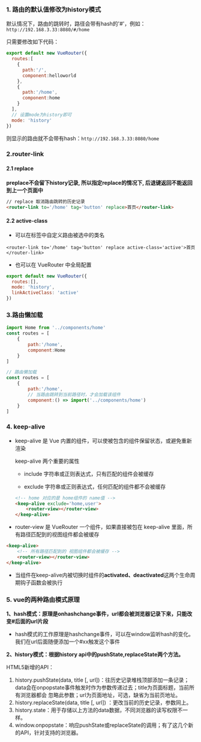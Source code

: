 ### 1. 路由的默认值修改为history模式

默认情况下，路由的跳转时，路径会带有hash的'#'，例如：`http://192.168.3.33:8080/#/home`

只需要修改如下代码：

```javascript
export default new VueRouter({
  routes:[
    {
      path:'/',
      component:helloworld
    },
    {
      path:'/home',
      component:home
    }
  ],
  // 设置mode为history即可
  mode: 'history'
})
```

则显示的路由就不会带有hash：`http://192.168.3.33:8080/home`

### 2.router-link

####  2.1 replace

**preplace不会留下history记录, 所以指定replace的情况下, 后退键返回不能返回到上一个页面中**

```html
// replace 取消路由跳转的历史记录
<router-link to='/home' tag='button' replace>首页</router-link>
```

#### 2.2 active-class

- 可以在标签中自定义路由被选中的类名

```heml
<router-link to='/home' tag='button' replace active-class='active'>首页</router-link>
```

- 也可以在 VueRouter 中全局配置

```javascript
export default new VueRouter({
  routes:[],
  mode: 'history',
  linkActiveClass: 'active'
})
```

### 3.路由懒加载

```javascript
import Home from '../components/home'
const routes = [
    {
        path:'/home',
        component:Home
    }
]

// 路由懒加载
const routes = [
    {
        path:'/home',
        // 当路由跳转到当前路径时，才会加载该组件
        component:() => import('../components/home')
    }
]
```

### 4. keep-alive

- keep-alive 是 Vue 内置的组件，可以使被包含的组件保留状态，或避免重新渲染

  keep-alive 两个重要的属性

  - include 字符串或正则表达式，只有匹配的组件会被缓存

  - exclude 字符串或正则表达式，任何匹配的组件都不会被缓存

  ```html
  <!-- home 对应的是 home组件的 name值 -->
  <keep-alive exclude='home,user'>
      <router-view></router-view>
  </keep-alive>
  ```

- router-view 是 VueRouter 一个组件，如果直接被包在 keep-alive 里面，所有路径匹配到的视图组件都会被缓存

```html
<keep-alive>
    <!-- 所有路径匹配到的 视图组件都会被缓存 -->
    <router-view></router-view>
</keep-alive>
```

- 当组件在keep-alive内被切换时组件的**activated、deactivated**这两个生命周期钩子函数会被执行



### 5. vue的两种路由模式原理

**1、hash模式：原理是onhashchange事件，url都会被浏览器记录下来，只能改变#后面的url片段**

- hash模式的工作原理是hashchange事件，可以在window监听hash的变化。我们在url后面随便添加一个#xx触发这个事件

**2、history模式：根据history api中的pushState,replaceState两个方法。**

HTML5新增的API：

1. history.pushState(data, title [, url])：往历史记录堆栈顶部添加一条记录； data会在onpopstate事件触发时作为参数传递过去；title为页面标题，当前所有浏览器都会 忽略此参数；url为页面地址，可选，缺省为当前页地址。
2. history.replaceState(data, title [, url]) ：更改当前的历史记录，参数同上。
3. history.state：用于存储以上方法的data数据，不同浏览器的读写权限不一样。
4. window.onpopstate：响应pushState或replaceState的调用；有了这几个新的API，针对支持的浏览器。



